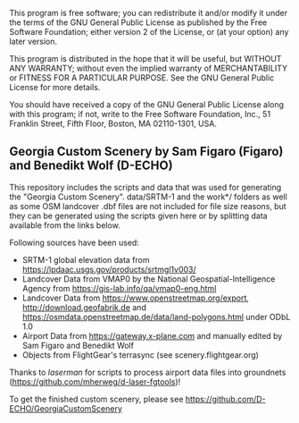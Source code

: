 This program is free software; you can redistribute it and/or
modify it under the terms of the GNU General Public License
as published by the Free Software Foundation; either version 2
of the License, or (at your option) any later version.

This program is distributed in the hope that it will be useful,
but WITHOUT ANY WARRANTY; without even the implied warranty of
MERCHANTABILITY or FITNESS FOR A PARTICULAR PURPOSE.  See the
GNU General Public License for more details.

You should have received a copy of the GNU General Public License
along with this program; if not, write to the Free Software
Foundation, Inc., 51 Franklin Street, Fifth Floor, Boston, MA  02110-1301, USA.
 
## Georgia Custom Scenery by Sam Figaro (Figaro) and Benedikt Wolf (D-ECHO)

This repository includes the scripts and data that was used for generating the "Georgia Custom Scenery". data/SRTM-1 and the work*/ folders as well as some OSM landcover .dbf files are not included for file size reasons, but they can be generated using the scripts given here or by splitting data available from the links below.

Following sources have been used:

* SRTM-1 global elevation data from https://lpdaac.usgs.gov/products/srtmgl1v003/ 
* Landcover Data from VMAP0 by the National Geospatial-Intelligence Agency from https://gis-lab.info/qa/vmap0-eng.html
* Landcover Data from https://www.openstreetmap.org/export, http://download.geofabrik.de and https://osmdata.openstreetmap.de/data/land-polygons.html under ODbL 1.0
* Airport Data from https://gateway.x-plane.com and manually edited by Sam Figaro and Benedikt Wolf
* Objects from FlightGear's terrasync (see scenery.flightgear.org)

Thanks to _laserman_ for scripts to process airport data files into groundnets (https://github.com/mherweg/d-laser-fgtools)!

To get the finished custom scenery, please see https://github.com/D-ECHO/GeorgiaCustomScenery

